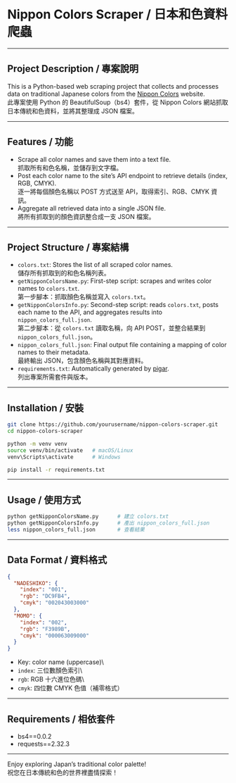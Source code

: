 # Nippon Colors Scraper / 日本和色資料爬蟲

---

## Project Description / 專案說明

This is a Python-based web scraping project that collects and processes data on traditional Japanese colors from the [Nippon Colors](https://nipponcolors.com) website.\
此專案使用 Python 的 BeautifulSoup（bs4）套件，從 Nippon Colors 網站抓取日本傳統和色資料，並將其整理成 JSON 檔案。

---

## Features / 功能

* Scrape all color names and save them into a text file.\
  抓取所有和色名稱，並儲存到文字檔。
* Post each color name to the site’s API endpoint to retrieve details (index, RGB, CMYK).\
  逐一將每個顏色名稱以 POST 方式送至 API，取得索引、RGB、CMYK 資訊。
* Aggregate all retrieved data into a single JSON file.\
  將所有抓取到的顏色資訊整合成一支 JSON 檔案。

---

## Project Structure / 專案結構

* `colors.txt`: Stores the list of all scraped color names.\
  儲存所有抓取到的和色名稱列表。
* `getNipponColorsName.py`: First-step script: scrapes and writes color names to `colors.txt`.\
  第一步腳本：抓取顏色名稱並寫入 `colors.txt`。
* `getNipponColorsInfo.py`: Second-step script: reads `colors.txt`, posts each name to the API, and aggregates results into `nippon_colors_full.json`.\
  第二步腳本：從 `colors.txt` 讀取名稱，向 API POST，並整合結果到 `nippon_colors_full.json`。
* `nippon_colors_full.json`: Final output file containing a mapping of color names to their metadata.\
  最終輸出 JSON，包含顏色名稱與其對應資料。
* `requirements.txt`: Automatically generated by [pigar](https://github.com/damnever/pigar).\
  列出專案所需套件與版本。

---

## Installation / 安裝

```bash
git clone https://github.com/yourusername/nippon-colors-scraper.git
cd nippon-colors-scraper

python -m venv venv
source venv/bin/activate   # macOS/Linux
venv\Scripts\activate      # Windows

pip install -r requirements.txt
```

---

## Usage / 使用方式

```bash
python getNipponColorsName.py      # 建立 colors.txt
python getNipponColorsInfo.py      # 產出 nippon_colors_full.json
less nippon_colors_full.json       # 查看結果
```

---

## Data Format / 資料格式

```json
{
  "NADESHIKO": {
    "index": "001",
    "rgb": "DC9FB4",
    "cmyk": "002043003000"
  },
  "MOMO": {
    "index": "002",
    "rgb": "F3989B",
    "cmyk": "000063009000"
  }
}
```

* Key: color name (uppercase)\
* `index`: 三位數顏色索引\
* `rgb`: RGB 十六進位色碼\
* `cmyk`: 四位數 CMYK 色值（補零格式）

---

## Requirements / 相依套件

* bs4==0.0.2  
* requests==2.32.3

---

Enjoy exploring Japan’s traditional color palette!\
祝您在日本傳統和色的世界裡盡情探索！
